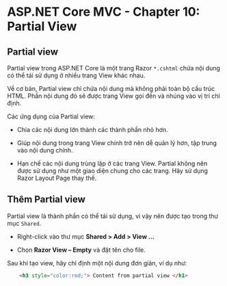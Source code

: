 # ASP.NET Core MVC - Chapter 10: Partial View

## Partial view

Partial view trong ASP.NET Core là một trang Razor `*.cshtml` chứa nội dung có thể tái sử dụng ở nhiều trang View khác nhau.

Về cơ bản, Partial view chỉ chứa nội dung mà không phải toàn bộ cấu trúc HTML. Phần nội dung đó sẽ được trang View gọi đến và nhúng vào vị trí chỉ định.

Các ứng dụng của Partial view:

* Chia các nội dung lớn thành các thành phần nhỏ hơn.

* Giúp nội dung trong trang View chính trở nên dễ quản lý hơn, tập trung vào nội dung chính.

* Hạn chế các nội dung trùng lặp ở các trang View. Partial không nên được sử dụng như một giao diện chung cho các trang. Hãy sử dụng Razor Layout Page thay thế.

## Thêm Partial view

Partial view là thành phần có thể tái sử dụng, vì vậy nên được tạo trong thư mục `Shared`.

* Right-click vào thư mục **Shared > Add > View ...**

* Chọn **Razor View – Empty** và đặt tên cho file.

Sau khi tạo view, hãy chỉ định một nội dung đơn giản, ví dụ như:

```html
    <h3 style="color:red;"> Content from partial view </h1>
```

